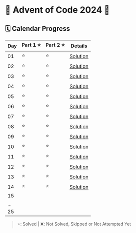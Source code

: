 # 🎄 Advent of Code 2024 🎄

## 🗓️ Calendar Progress

| Day | Part 1 ⭐ | Part 2 ⭐ | Details                                    |
|-----|---------|----------|--------------------------------------------|
| 01  | ⭐        | ⭐        | [Solution](AdventOfCode_2024_AOC/Day01.cs) |
| 02  |   ⭐      |     ⭐    | [Solution](AdventOfCode_2024_AOC/Day02.cs) |
| 03  |   ⭐      |  ⭐       | [Solution](AdventOfCode_2024_AOC/Day03.cs) |
| 04  |    ⭐     |    ⭐      | [Solution](AdventOfCode_2024_AOC/Day04.cs) |
| 05  |    ⭐     |    ⭐      | [Solution](AdventOfCode_2024_AOC/Day05.cs) |
| 06  |    ⭐     | ⭐         | [Solution](AdventOfCode_2024_AOC/Day06.cs) |
| 07  |     ⭐    |    ⭐      | [Solution](AdventOfCode_2024_AOC/Day07.cs) |
| 08  |    ⭐     |   ⭐       | [Solution](AdventOfCode_2024_AOC/Day08.cs) |
| 09  |    ⭐     |   ⭐       | [Solution](AdventOfCode_2024_AOC/Day09.cs) |
| 10  |    ⭐     |     ⭐     | [Solution](AdventOfCode_2024_AOC/Day10.cs) |
| 11  |    ⭐     |     ⭐     | [Solution](AdventOfCode_2024_AOC/Day11.cs) |
| 12  |     ⭐    |   ⭐       | [Solution](AdventOfCode_2024_AOC/Day12.cs) |
| 13  |     ⭐    |    ⭐      | [Solution](AdventOfCode_2024_AOC/Day13.cs) |
| 14  |     ⭐    |    ⭐      | [Solution](AdventOfCode_2024_AOC/Day14.cs) |
| 15  |         |          |                                            |
| ... |         |          |                                            |
| 25  |         |          |                                            |

> ⭐: Solved | ❌: Not Solved, Skipped or Not Attempted Yet
